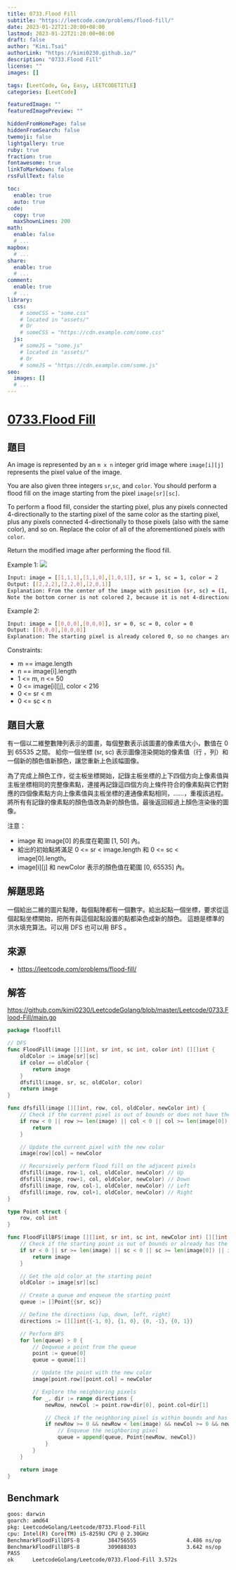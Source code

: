 ```yaml
---
title: 0733.Flood Fill
subtitle: "https://leetcode.com/problems/flood-fill/"
date: 2023-01-22T21:20:00+08:00
lastmod: 2023-01-22T21:20:00+08:00
draft: false
author: "Kimi.Tsai"
authorLink: "https://kimi0230.github.io/"
description: "0733.Flood Fill"
license: ""
images: []

tags: [LeetCode, Go, Easy, LEETCODETITLE]
categories: [LeetCode]

featuredImage: ""
featuredImagePreview: ""

hiddenFromHomePage: false
hiddenFromSearch: false
twemoji: false
lightgallery: true
ruby: true
fraction: true
fontawesome: true
linkToMarkdown: false
rssFullText: false

toc:
  enable: true
  auto: true
code:
  copy: true
  maxShownLines: 200
math:
  enable: false
  # ...
mapbox:
  # ...
share:
  enable: true
  # ...
comment:
  enable: true
  # ...
library:
  css:
    # someCSS = "some.css"
    # located in "assets/"
    # Or
    # someCSS = "https://cdn.example.com/some.css"
  js:
    # someJS = "some.js"
    # located in "assets/"
    # Or
    # someJS = "https://cdn.example.com/some.js"
seo:
  images: []
  # ...
---
```

# [0733.Flood Fill](https://leetcode.com/problems/flood-fill/)

## 題目
An image is represented by an `m x n` integer grid image where `image[i][j]` represents the pixel value of the image.

You are also given three integers `sr`,`sc`, and `color`. You should perform a flood fill on the image starting from the pixel `image[sr][sc]`.

To perform a flood fill, consider the starting pixel, plus any pixels connected 4-directionally to the starting pixel of the same color as the starting pixel, plus any pixels connected 4-directionally to those pixels (also with the same color), and so on. Replace the color of all of the aforementioned pixels with `color`.

Return the modified image after performing the flood fill.


Example 1:
![](images/flood1-grid.jpg)

```sh
Input: image = [[1,1,1],[1,1,0],[1,0,1]], sr = 1, sc = 1, color = 2
Output: [[2,2,2],[2,2,0],[2,0,1]]
Explanation: From the center of the image with position (sr, sc) = (1, 1) (i.e., the red pixel), all pixels connected by a path of the same color as the starting pixel (i.e., the blue pixels) are colored with the new color.
Note the bottom corner is not colored 2, because it is not 4-directionally connected to the starting pixel.
```

Example 2:
```sh
Input: image = [[0,0,0],[0,0,0]], sr = 0, sc = 0, color = 0
Output: [[0,0,0],[0,0,0]]
Explanation: The starting pixel is already colored 0, so no changes are made to the image.
```

Constraints:

* m == image.length
* n == image[i].length
* 1 <= m, n <= 50
* 0 <= image[i][j], color < 216
* 0 <= sr < m
* 0 <= sc < n



## 題目大意
有一個以二維整數陣列表示的圖畫，每個整數表示該圖畫的像素值大小，數值在 0 到 65535 之間。
給你一個坐標 (sr, sc) 表示圖像渲染開始的像素值（行 ，列）和一個新的顏色值新顏色，讓您重新上色該幅圖像。

為了完成上顏色工作，從主板坐標開始，記錄主板坐標的上下四個方向上像素值與主板坐標相同的完整像素點，連接再記錄這四個方向上條件符合的像素點與它們對應的四個像素點方向上像素值與主板坐標的連通像素點相同，……，重複該過程。將所有有記錄的像素點的顏色值改為新的顏色值。最後返回經過上顏色渲染後的圖像。

注意：

* image 和 image[0] 的長度在範圍 [1, 50] 內。
* 給出的初始點將滿足 0 <= sr < image.length 和 0 <= sc < image[0].length。
* image[i][j] 和 newColor 表示的顏色值在範圍 [0, 65535] 內。

## 解題思路
一個給出二維的圖片點陣，每個點陣都有一個數字。給出起點一個坐標，要求從這個起點坐標開始，把所有與這個起點設置的點都染色成新的顏色。
這題是標準的洪水填充算法。可以用 DFS 也可以用 BFS 。

## 來源
* https://leetcode.com/problems/flood-fill/

## 解答
https://github.com/kimi0230/LeetcodeGolang/blob/master/Leetcode/0733.Flood-Fill/main.go

```go
package floodfill

// DFS
func FloodFill(image [][]int, sr int, sc int, color int) [][]int {
	oldColor := image[sr][sc]
	if color == oldColor {
		return image
	}
	dfsfill(image, sr, sc, oldColor, color)
	return image
}

func dfsfill(image [][]int, row, col, oldColor, newColor int) {
	// Check if the current pixel is out of bounds or does not have the old color
	if row < 0 || row >= len(image) || col < 0 || col >= len(image[0]) || image[row][col] != oldColor {
		return
	}

	// Update the current pixel with the new color
	image[row][col] = newColor

	// Recursively perform flood fill on the adjacent pixels
	dfsfill(image, row-1, col, oldColor, newColor) // Up
	dfsfill(image, row+1, col, oldColor, newColor) // Down
	dfsfill(image, row, col-1, oldColor, newColor) // Left
	dfsfill(image, row, col+1, oldColor, newColor) // Right
}

type Point struct {
	row, col int
}

func FloodFillBFS(image [][]int, sr int, sc int, newColor int) [][]int {
	// Check if the starting point is out of bounds or already has the new color
	if sr < 0 || sr >= len(image) || sc < 0 || sc >= len(image[0]) || image[sr][sc] == newColor {
		return image
	}

	// Get the old color at the starting point
	oldColor := image[sr][sc]

	// Create a queue and enqueue the starting point
	queue := []Point{{sr, sc}}

	// Define the directions (up, down, left, right)
	directions := [][]int{{-1, 0}, {1, 0}, {0, -1}, {0, 1}}

	// Perform BFS
	for len(queue) > 0 {
		// Dequeue a point from the queue
		point := queue[0]
		queue = queue[1:]

		// Update the point with the new color
		image[point.row][point.col] = newColor

		// Explore the neighboring pixels
		for _, dir := range directions {
			newRow, newCol := point.row+dir[0], point.col+dir[1]

			// Check if the neighboring pixel is within bounds and has the old color
			if newRow >= 0 && newRow < len(image) && newCol >= 0 && newCol < len(image[0]) && image[newRow][newCol] == oldColor {
				// Enqueue the neighboring pixel
				queue = append(queue, Point{newRow, newCol})
			}
		}
	}

	return image
}

```

## Benchmark

```sh
goos: darwin
goarch: amd64
pkg: LeetcodeGolang/Leetcode/0733.Flood-Fill
cpu: Intel(R) Core(TM) i5-8259U CPU @ 2.30GHz
BenchmarkFloodFillDFS-8         384756555                4.486 ns/op           0 B/op          0 allocs/op
BenchmarkFloodFillBFS-8         309088303                3.642 ns/op           0 B/op          0 allocs/op
PASS
ok      LeetcodeGolang/Leetcode/0733.Flood-Fill 3.572s
```